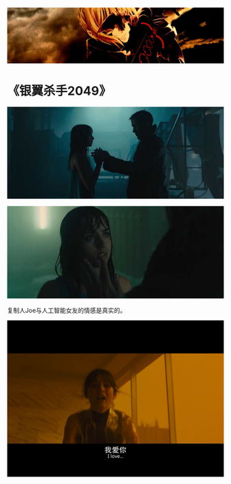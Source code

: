 [![header](../../../assets/header13.jpg)](https://yuenshome.github.io)

# 《银翼杀手2049》

![blade-runner](./assets/2049-1.jpg)

![blade-runner](./assets/2049-2.jpg)

复制人Joe与人工智能女友的情感是真实的。

![blade-runner](./assets/2049-3.jpg)
